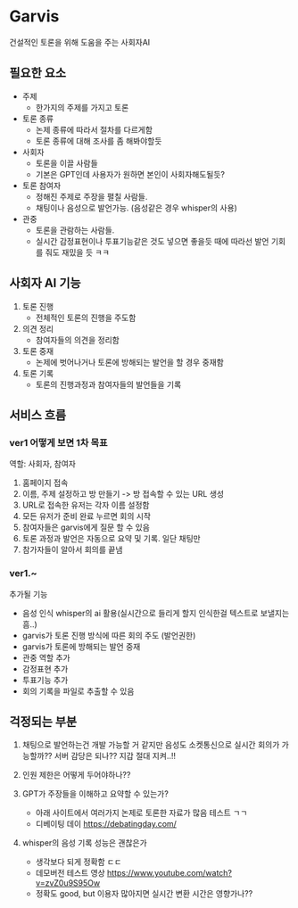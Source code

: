 # Garvis
건설적인 토론을 위해 도움을 주는 사회자AI

## 필요한 요소
   - 주제
        - 한가지의 주제를 가지고 토론
   - 토론 종류
        - 논제 종류에 따라서 절차를 다르게함
        - 토론 종류에 대해 조사를 좀 해봐야할듯
   - 사회자
        - 토론을 이끌 사람들
        - 기본은 GPT인데 사용자가 원하면 본인이 사회자해도될듯?
   - 토론 참여자
        - 정해진 주제로 주장을 펼칠 사람들.
        - 채팅이나 음성으로 발언가능. (음성같은 경우 whisper의 사용)
   - 관중
        - 토론을 관람하는 사람들.
        - 실시간 감정표현이나 투표기능같은 것도 넣으면 좋을듯 때에 따라선 발언 기회를 줘도 재밌을 듯 ㅋㅋ


## 사회자 AI 기능 
1. 토론 진행
    - 전체적인 토론의 진행을 주도함
2. 의견 정리 
    - 참여자들의 의견을 정리함
3. 토론 중재
    - 논제에 벗어나거나 토론에 방해되는 발언을 할 경우 중재함
4. 토론 기록
    - 토론의 진행과정과 참여자들의 발언들을 기록

## 서비스 흐름
### ver1 어떻게 보면 1차 목표 
역할: 사회자, 참여자

1. 홈페이지 접속
2. 이름, 주제 설정하고 방 만들기 -> 방 접속할 수 있는 URL 생성
3. URL로 접속한 유저는 각자 이름 설정함
4. 모든 유저가 준비 완료 누르면 회의 시작
6. 참여자들은 garvis에게 질문 할 수 있음
7. 토론 과정과 발언은 자동으로 요약 및 기록. 일단 채팅만
8. 참가자들이 알아서 회의를 끝냄

### ver1.~
추가될 기능
- 음성 인식 whisper의 ai 활용(실시간으로 들리게 할지 인식한걸 텍스트로 보낼지는 흠..)
- garvis가 토론 진행 방식에 따른 회의 주도 (발언권한)
- garvis가 토론에 방해되는 발언 중재
- 관중 역할 추가
- 감정표현 추가 
- 투표기능 추가
- 회의 기록을 파일로 추출할 수 있음



## 걱정되는 부분
1. 채팅으로 발언하는건 개발 가능할 거 같지만 음성도 소켓통신으로 실시간 회의가 가능할까?? 서버 감당은 되나?? 지갑 절대 지켜..!!

2. 인원 제한은 어떻게 두어야하나?? 

3. GPT가 주장들을 이해하고 요약할 수 있는가?
    - 아래 사이트에서 여러가지 논제로 토론한 자료가 많음 테스트 ㄱㄱ
    - 디베이팅 데이 https://debatingday.com/ 

4. whisper의 음성 기록 성능은 괜찮은가
    - 생각보다 되게 정확함 ㄷㄷ
    - 데모버전 테스트 영상 https://www.youtube.com/watch?v=zvZ0u9S95Ow 
    - 정확도 good, but  이용자 많아지면 실시간 변환 시간은 영향가나??